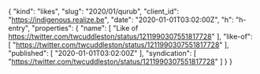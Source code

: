 {
  "kind": "likes",
  "slug": "2020/01/qurub",
  "client_id": "https://indigenous.realize.be",
  "date": "2020-01-01T03:02:00Z",
  "h": "h-entry",
  "properties": {
    "name": [
      "Like of https://twitter.com/twcuddleston/status/1211990307551817728"
    ],
    "like-of": [
      "https://twitter.com/twcuddleston/status/1211990307551817728"
    ],
    "published": [
      "2020-01-01T03:02:00Z"
    ],
    "syndication": [
      "https://twitter.com/twcuddleston/status/1211990307551817728"
    ]
  }
}
